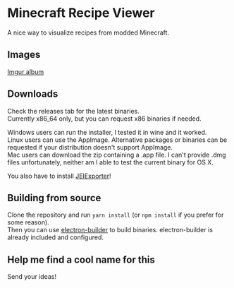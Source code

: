 # Minecraft Recipe Viewer
A nice way to visualize recipes from modded Minecraft.

## Images
[Imgur album](https://imgur.com/a/H1vXE)

## Downloads
Check the releases tab for the latest binaries.  
Currently x86_64 only, but you can request x86 binaries if needed.

Windows users can run the installer, I tested it in wine and it worked.  
Linux users can use the AppImage. Alternative packages or binaries can be requested if your distribution doesn't support AppImage.  
Mac users can download the zip containing a .app file. I can't provide .dmg files unfortunately, neither am I able to test the current binary for OS X.  

You also have to install [JEIExporter](https://github.com/Danacus/JEIExporter)!

## Building from source
Clone the repository and run `yarn install` (or `npm install` if you prefer for some reason).  
Then you can use [electron-builder](https://github.com/electron-userland/electron-builder) to build binaries. electron-builder is already included and configured.  

## Help me find a cool name for this
Send your ideas!